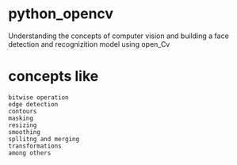 # python_opencv

Understanding the concepts of computer vision and building a face detection and recognizition model using open_Cv

# concepts like

    bitwise operation
    edge detection
    contours
    masking
    resizing
    smoothing
    spllitng and merging
    transformations
    among others
